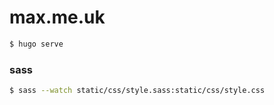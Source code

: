 # max.me.uk
```bash
$ hugo serve
```

### sass
```bash
$ sass --watch static/css/style.sass:static/css/style.css 
```